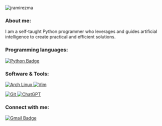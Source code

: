 <p align="left"> <img src="https://komarev.com/ghpvc/?username=jramirezma&label=Profile%20views&color=0e75b6&style=flat" alt="jramirezma" /> </p>
<h3 align="left">About me:</h3>
I am a self-taught Python programmer who leverages and guides artificial intelligence to create practical and efficient solutions.
<h3 align="left">Programming languages:</h3>
<p align="left">
  <a href="https://www.python.org" target="_blank" rel="noreferrer">
    <img src="https://img.shields.io/badge/python-3670A0?style=for-the-badge&logo=python&logoColor=ffdd54" alt="Python Badge"/>
  </a>
</p>
<h3 align="left">Software & Tools:</h3>
<p align="left">
  <a href="https://archlinux.org" target="_blank" rel="noreferrer">
    <img src="https://img.shields.io/badge/Arch%20Linux-1793D1?logo=arch-linux&logoColor=fff&style=for-the-badge" alt="Arch Linux" />
  </a>
  <a href="https://www.vim.org" target="_blank" rel="noreferrer">
        <img src="https://img.shields.io/badge/VIM-%2311AB00.svg?style=for-the-badge&logo=vim&logoColor=white" alt="Vim" />
    </a>
</p>
<p align="left">
    <a href="https://git-scm.com" target="_blank" rel="noreferrer">
    <img src="https://img.shields.io/badge/git-%23F05033.svg?style=for-the-badge&logo=git&logoColor=white" alt="Git" />
    </a>
    <a href="https://openai.com/chatgpt" target="_blank" rel="noreferrer">
        <img src="https://img.shields.io/badge/chatGPT-74aa9c?style=for-the-badge&logo=openai&logoColor=white" alt="ChatGPT" />
    </a>
</p>
<h3 align="left">Connect with me:</h3>
<p align="left">
  <a href="mailto:6177034@gmail.com">
    <img src="https://img.shields.io/badge/Gmail-D14836?style=for-the-badge&logo=gmail&logoColor=white" alt="Gmail Badge"/>
  </a>
</p>
